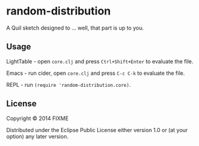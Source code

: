 # random-distribution

A Quil sketch designed to ... well, that part is up to you.

## Usage

LightTable - open `core.clj` and press `Ctrl+Shift+Enter` to evaluate the file.

Emacs - run cider, open `core.clj` and press `C-c C-k` to evaluate the file.

REPL - run `(require 'random-distribution.core)`.

## License

Copyright © 2014 FIXME

Distributed under the Eclipse Public License either version 1.0 or (at
your option) any later version.
